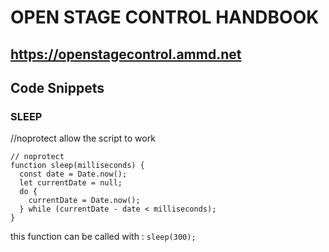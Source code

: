 # OPEN STAGE CONTROL HANDBOOK
## https://openstagecontrol.ammd.net

## Code Snippets

### SLEEP 

//noprotect allow the script to work

```
// noprotect 
function sleep(milliseconds) {
  const date = Date.now();
  let currentDate = null;
  do {
    currentDate = Date.now();
  } while (currentDate - date < milliseconds);
}
```

this function can be called with : `sleep(300);`